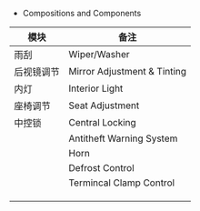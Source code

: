 



* Compositions and Components

| 模块       | 备注                        |
| ---------- | --------------------------- |
| 雨刮       | Wiper/Washer                |
| 后视镜调节 | Mirror Adjustment & Tinting |
| 内灯       | Interior Light              |
| 座椅调节   | Seat Adjustment             |
| 中控锁     | Central Locking             |
|            | Antitheft Warning System    |
|            | Horn                        |
|            | Defrost Control             |
|            | Termincal Clamp Control     |
|            |                             |
|            |                             |
|            |                             |



